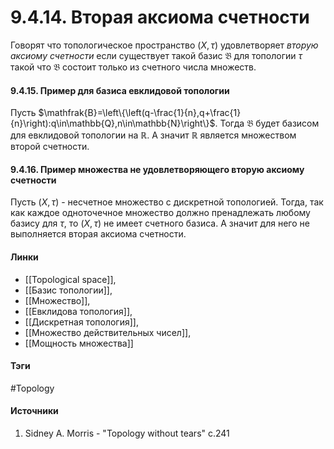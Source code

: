 # 9.4.14. Вторая аксиома счетности
Говорят что топологическое пространство $(X,\tau)$ удовлетворяет *вторую аксиому счетности* если существует такой базис $\mathfrak{B}$ для топологии $\tau$ такой что $\mathfrak{B}$ состоит только из счетного числа множеств.

#### 9.4.15. Пример для базиса евклидовой топологии
Пусть $\mathfrak{B}=\left\{\left(q-\frac{1}{n},q+\frac{1}{n}\right):q\in\mathbb{Q},n\in\mathbb{N}\right\}$. Тогда $\mathfrak{B}$ будет базисом для евклидовой топологии на $\mathbb{R}$. А значит $\mathbb{R}$ является множеством второй счетности.
#### 9.4.16. Пример множества не удовлетворяющего вторую аксиому счетности
Пусть $(X,\tau)$ - несчетное множество с дискретной топологией. Тогда, так как каждое одноточечное множество должно пренадлежать любому базису для $\tau$, то $(X,\tau)$ не имеет счетного базиса. А значит для него не выполняется вторая аксиома счетности.
#### Линки
- [[Topological space]],
- [[Базис топологии]],
- [[Множество]],
- [[Евклидова топология]],
- [[Дискретная топология]],
- [[Множество действительных чисел]],
- [[Мощность множества]]
#### Тэги
 #Topology 
#### Источники
1. Sidney A. Morris - "Topology without tears" c.241 